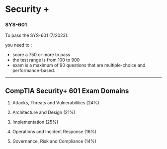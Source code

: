 <link rel="stylesheet" href="https://novaxiophi.github.io/securityplusTraining.githubpages.io/styles.css">

<div>
<h1>Security +</h1>
<h3>SYS-601</h3>
</div>

To pass the SYS-601 (7/2023). 

you need to :
- score a 750 or more to pass
- the test range is from 100 to 900 
- exam is a maximum of 90 questions that are multiple-choice and performance-based.
---
## CompTIA Security+ 601 Exam Domains

1. Attacks, Threats and Vulnerabilities (24%)

2. Architecture and Design (21%)
   
3. Implementation (25%)
   
4. Operations and Incident Response (16%)
   
5. Governance, Risk and Compliance (14%)
   




    

